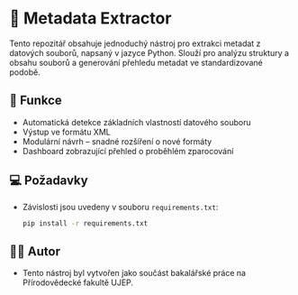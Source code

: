 # 🧾 Metadata Extractor

Tento repozitář obsahuje jednoduchý nástroj pro extrakci metadat z datových souborů, napsaný v jazyce Python. Slouží pro analýzu struktury a obsahu souborů a generování přehledu metadat ve standardizované podobě.

## 🔧 Funkce

- Automatická detekce základních vlastností datového souboru
- Výstup ve formátu XML
- Modulární návrh – snadné rozšíření o nové formáty
- Dashboard zobrazující přehled o proběhlém zparocování

## 💻 Požadavky
- Závislosti jsou uvedeny v souboru `requirements.txt`:
  ```bash
  pip install -r requirements.txt

## 👨‍💻 Autor
- Tento nástroj byl vytvořen jako součást bakalářské práce na Přírodovědecké fakultě UJEP.

